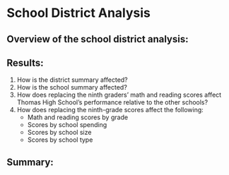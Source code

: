 # School District Analysis

## Overview of the school district analysis: 

## Results: 
1. How is the district summary affected?
2. How is the school summary affected?
3. How does replacing the ninth graders’ math and reading scores affect Thomas High School’s performance relative to the other schools?
3. How does replacing the ninth-grade scores affect the following:
    - Math and reading scores by grade
    - Scores by school spending
    - Scores by school size
    - Scores by school type
## Summary: 